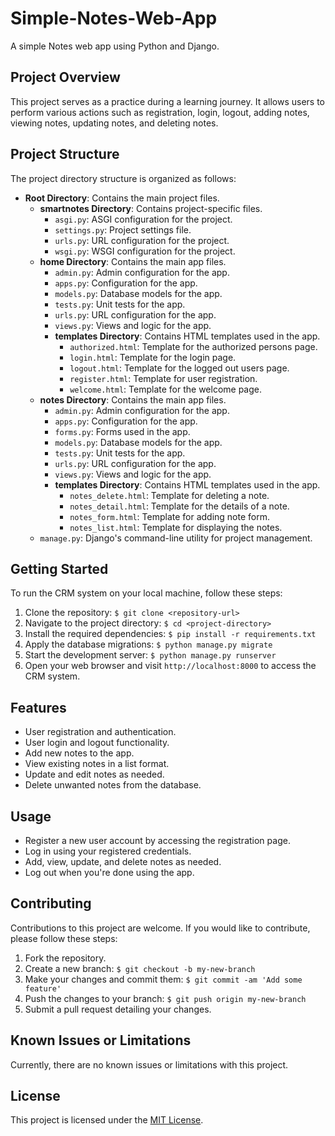 # Simple-Notes-Web-App

A simple Notes web app using Python and Django.

## Project Overview

This project serves as a practice during a learning journey. It allows users to perform various actions such as registration, login, logout, adding notes, viewing notes, updating notes, and deleting notes.

## Project Structure

The project directory structure is organized as follows:

- **Root Directory**: Contains the main project files.
    - **smartnotes Directory**: Contains project-specific files.
        - `asgi.py`: ASGI configuration for the project.
        - `settings.py`: Project settings file.
        - `urls.py`: URL configuration for the project.
        - `wsgi.py`: WSGI configuration for the project.
    - **home Directory**: Contains the main app files.
        - `admin.py`: Admin configuration for the app.
        - `apps.py`: Configuration for the app.
        - `models.py`: Database models for the app.
        - `tests.py`: Unit tests for the app.
        - `urls.py`: URL configuration for the app.
        - `views.py`: Views and logic for the app.
        - **templates Directory**: Contains HTML templates used in the app.
            - `authorized.html`: Template for the authorized persons page.
            - `login.html`: Template for the login page.
            - `logout.html`: Template for the logged out users page.
            - `register.html`: Template for user registration.
            - `welcome.html`: Template for the welcome page.
    - **notes Directory**: Contains the main app files.
        - `admin.py`: Admin configuration for the app.
        - `apps.py`: Configuration for the app.
        - `forms.py`: Forms used in the app.
        - `models.py`: Database models for the app.
        - `tests.py`: Unit tests for the app.
        - `urls.py`: URL configuration for the app.
        - `views.py`: Views and logic for the app.
        - **templates Directory**: Contains HTML templates used in the app.
            - `notes_delete.html`: Template for deleting a note.
            - `notes_detail.html`: Template for the details of a note.
            - `notes_form.html`: Template for adding note form.
            - `notes_list.html`: Template for displaying the notes.
    - `manage.py`: Django's command-line utility for project management.

## Getting Started

To run the CRM system on your local machine, follow these steps:

1. Clone the repository: `$ git clone <repository-url>`
2. Navigate to the project directory: `$ cd <project-directory>`
3. Install the required dependencies: `$ pip install -r requirements.txt`
4. Apply the database migrations: `$ python manage.py migrate`
5. Start the development server: `$ python manage.py runserver`
6. Open your web browser and visit `http://localhost:8000` to access the CRM system.

## Features

- User registration and authentication.
- User login and logout functionality.
- Add new notes to the app.
- View existing notes in a list format.
- Update and edit notes as needed.
- Delete unwanted notes from the database.

## Usage

- Register a new user account by accessing the registration page.
- Log in using your registered credentials.
- Add, view, update, and delete notes as needed.
- Log out when you're done using the app.

## Contributing

Contributions to this project are welcome. If you would like to contribute, please follow these steps:

1. Fork the repository.
2. Create a new branch: `$ git checkout -b my-new-branch`
3. Make your changes and commit them: `$ git commit -am 'Add some feature'`
4. Push the changes to your branch: `$ git push origin my-new-branch`
5. Submit a pull request detailing your changes.

## Known Issues or Limitations

Currently, there are no known issues or limitations with this project.

## License

This project is licensed under the [MIT License](LICENSE).
